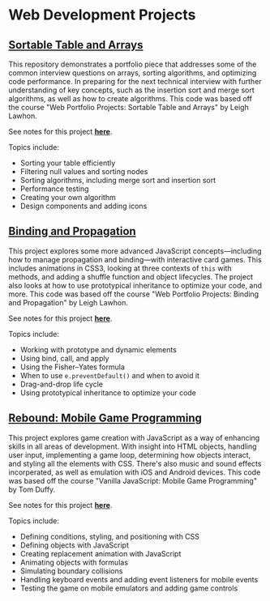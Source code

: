 # Web Development Projects

## [Sortable Table and Arrays](https://brennanbrown.github.io/javascript-projects/sortable-tables)

This repository demonstrates a portfolio piece that addresses some of the common interview questions on arrays, sorting algorithms, and optimizing code performance. In preparing for the next technical interview with further understanding of key concepts, such as the insertion sort and merge sort algorithms, as well as how to create algorithms. This code was based off the course "Web Portfolio Projects: Sortable Table and Arrays" by Leigh Lawhon.

See notes for this project [**here**](https://github.com/brennanbrown/javascript-projects/blob/master/sortable-tables/README.md).

Topics include:

- Sorting your table efficiently
- Filtering null values and sorting nodes
- Sorting algorithms, including merge sort and insertion sort
- Performance testing
- Creating your own algorithm
- Design components and adding icons

## [Binding and Propagation](https://brennanbrown.github.io/javascript-projects/flashcards)

This project explores some more advanced JavaScript concepts—including how to manage propagation and binding—with interactive card games. This includes animations in CSS3, looking at three contexts of `this` with methods, and adding a shuffle function and object lifecycles. The project also looks at how to use prototypical inheritance to optimize your code, and more. This code was based off the course "Web Portfolio Projects: Binding and Propagation" by Leigh Lawhon.

See notes for this project [**here**](https://github.com/brennanbrown/javascript-projects/blob/master/flashcards/README.md).

Topics include:

- Working with prototype and dynamic elements
- Using bind, call, and apply
- Using the Fisher–Yates formula
- When to use `e.preventDefault()` and when to avoid it
- Drag-and-drop life cycle
- Using prototypical inheritance to optimize your code

## [Rebound: Mobile Game Programming](https://brennanbrown.github.io/javascript-projects/rebound-game)

This project explores game creation with JavaScript as a way of enhancing skills in all areas of development. With insight into HTML objects, handling user input, implementing a game loop, determining how objects interact, and styling all the elements with CSS. There's also music and sound effects incorperated, as well as emulation with iOS and Android devices. This code was based off the course "Vanilla JavaScript: Mobile Game Programming" by Tom Duffy.

See notes for this project [**here**](https://github.com/brennanbrown/javascript-projects/blob/master/rebound-game/README.md).

Topics include:

- Defining conditions, styling, and positioning with CSS
- Defining objects with JavaScript
- Creating replacement animation with JavaScript
- Animating objects with formulas
- Simulating boundary collisions
- Handling keyboard events and adding event listeners for mobile events
- Testing the game on mobile emulators and adding game controls
